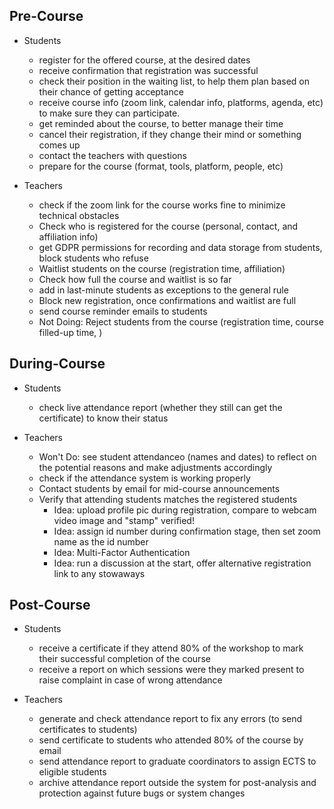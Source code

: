 
## Pre-Course
  - Students
    - register for the offered course, at the desired dates
    - receive confirmation that registration was successful
    - check their position in the waiting list, to help them plan based on their chance of getting acceptance
    - receive course info (zoom link, calendar info, platforms, agenda, etc) to make sure they can participate.
    - get reminded about the course, to better manage their time
    - cancel their registration, if they change their mind or something comes up
    - contact the teachers with questions
    - prepare for the course (format, tools, platform, people, etc)

  - Teachers
    - check if the zoom link for the course works fine to minimize technical obstacles
    - Check who is registered for the course (personal, contact, and affiliation info)
    - get GDPR permissions for recording and data storage from students, block students who refuse
    - Waitlist students on the course (registration time, affiliation)
    - Check how full the course and waitlist is so far
    - add in last-minute students as exceptions to the general rule
    - Block new registration, once confirmations and waitlist are full 
    - send course reminder emails to students
    - Not Doing: Reject students from the course (registration time, course filled-up time, )
  

## During-Course
  - Students
    - check live attendance report (whether they still can get the certificate) to know their status

  - Teachers
    - Won't Do:  see student attendanceo (names and dates) to reflect on the potential reasons and make adjustments accordingly
    - check if the attendance system is working properly
    - Contact students by email for mid-course announcements
    - Verify that attending students matches the registered students
        - Idea: upload profile pic during registration, compare to webcam video image and "stamp" verified!
        - Idea: assign id number during confirmation stage, then set zoom name as the id number
        - Idea: Multi-Factor Authentication
        - Idea: run a discussion at the start, offer alternative registration link to any stowaways


## Post-Course

  - Students
    - receive a certificate if they attend 80% of the workshop to mark their successful completion of the course
    - receive a report on which sessions were they marked present to raise complaint in case of wrong attendance

  - Teachers
    - generate and check attendance report to fix any errors (to send certificates to students)
    - send certificate to students who attended 80% of the course by email 
    - send attendance report to graduate coordinators to assign ECTS to eligible students 
    - archive attendance report outside the system for post-analysis and protection against future bugs or system changes
    